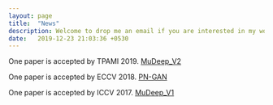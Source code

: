 ```yaml
---
layout: page
title:  "News"
description: Welcome to drop me an email if you are interested in my works!
date:   2019-12-23 21:03:36 +0530
---
```


One paper is accepted by TPAMI 2019. 
<a href="https://ieeexplore.ieee.org/abstract/document/8762210/" target="_blank">MuDeep_V2</a>

One paper is accepted by ECCV 2018.
<a href="http://openaccess.thecvf.com/content_iccv_2017/html/Qian_Multi-Scale_Deep_Learning_ICCV_2017_paper.html" 
target="_blank">PN-GAN</a>

One paper is accepted by ICCV 2017.
<a href="http://openaccess.thecvf.com/content_ECCV_2018/html/Xuelin_Qian_Pose-Normalized_Image_Generation_ECCV_2018_paper.html" 
target="_blank">MuDeep_V1</a>
